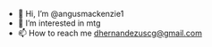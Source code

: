 - 👋 Hi, I’m @angusmackenzie1
- 👀 I’m interested in mtg
- 📫 How to reach me dhernandezuscg@gmail.com
